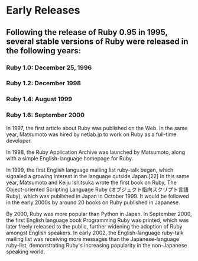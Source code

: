 # Early Releases

## Following the release of Ruby 0.95 in 1995, several stable versions of Ruby were released in the following years:

### Ruby 1.0: December 25, 1996
### Ruby 1.2: December 1998
### Ruby 1.4: August 1999
### Ruby 1.6: September 2000

In 1997, the first article about Ruby was published on the Web. In the same year, Matsumoto was hired by netlab.jp to work on Ruby as a full-time developer.

In 1998, the Ruby Application Archive was launched by Matsumoto, along with a simple English-language homepage for Ruby.

In 1999, the first English language mailing list ruby-talk began, which signaled a growing interest in the language outside Japan.[22] In this same year, Matsumoto and Keiju Ishitsuka wrote the first book on Ruby, The Object-oriented Scripting Language Ruby (オブジェクト指向スクリプト言語 Ruby), which was published in Japan in October 1999. It would be followed in the early 2000s by around 20 books on Ruby published in Japanese.

By 2000, Ruby was more popular than Python in Japan. In September 2000, the first English language book Programming Ruby was printed, which was later freely released to the public, further widening the adoption of Ruby amongst English speakers. In early 2002, the English-language ruby-talk mailing list was receiving more messages than the Japanese-language ruby-list, demonstrating Ruby's increasing popularity in the non-Japanese speaking world.